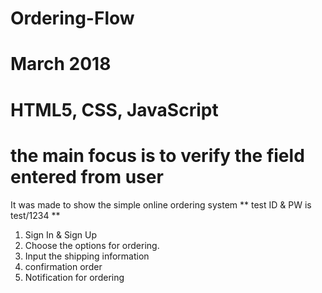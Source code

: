 # Ordering-Flow
# March 2018
# HTML5, CSS, JavaScript
# the main focus is to verify the field entered from user 

It was made to show the simple online ordering system
** test ID & PW is test/1234 ** 

1. Sign In & Sign Up 
2. Choose the options for ordering. 
3. Input the shipping information
4. confirmation order
5. Notification for ordering
